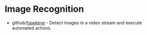 Image Recognition
=================

* github/[hawkeye](https://github.com/cbsinteractive/hawkeye) -  Detect images in a video stream and execute automated actions. 

